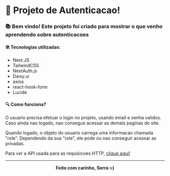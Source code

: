 <h1><b>🚀 Projeto de Autenticacao!</b></h1>

<h3>📚 Bem vindo! Este projeto foi criado para mostrar o que venho aprendendo sobre autenticacoes</h3>

<h4>🛠️ Tecnologias utilizadas:</h4>
<ul>
  <li>Next.JS</li>
  <li>TailwindCSS</li>
  <li>NextAuth.js</li>
  <li>Daisy.ui</li>
  <li>axios</li>
  <li>react-hook-form</li>
  <li>Lucide</li>
</ul>

<h4>🔍 Como funciona?</h4>
<p>O usuario precisa efetuar o login no projeto, usando email e senha validos. Caso ainda nao logado, nao consegue acessar as demais paginas do site.</p>
<p>Quando logado, o objeto do usuario carrega uma informacao chamada "role". Dependendo da sua "role", ele pode ou nao conseguir acessar as privadas.</p>
<p>Para ver a API usada para as requisicoes HTTP, <a href="https://github.com/lucasgserra/api-authentication">clique aqui!</a></p>
<hr/>
<p align="center"><b>Feito com carinho, Serra =)</b></p>
